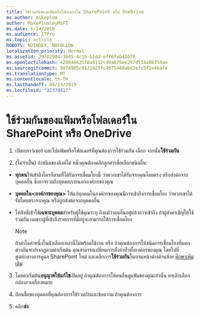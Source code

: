 ```yaml
---
title: ใช้ร่วมกันของแฟ้มหรือโฟลเดอร์ใน SharePoint หรือ OneDrive
ms.author: mikeplum
author: MikePlumleyMSFT
ms.date: 5/24/2018
ms.audience: ITPro
ms.topic: article
ROBOTS: NOINDEX, NOFOLLOW
localization_priority: Normal
ms.assetid: 29782984-30d5-4c1b-b1dd-eff6fab41078
ms.openlocfilehash: 428646635f0a9112c49a676ee297d514a86354ae
ms.sourcegitcommit: 9d78905c512192ffc4675468abd2efc5f2e4baf4
ms.translationtype: MT
ms.contentlocale: th-TH
ms.lasthandoff: 04/23/2019
ms.locfileid: "32370417"
---
```

# <a name="share-a-file-or-folder-in-sharepoint-or-onedrive"></a>ใช้ร่วมกันของแฟ้มหรือโฟลเดอร์ใน SharePoint หรือ OneDrive

1. เปิดเบราว์เซอร์ และไปแฟ้มหรือโฟลเดอร์ที่คุณต้องการใช้ร่วมกัน เลือก จากนั้น**ใช้ร่วมกัน** 
    
2. (ไม่จำเป็น) ถ้าชนิดของลิงค์ไม่ หนึ่งคุณต้องคลิกลูกศรเพื่อเลือกชนิดอื่น:
    
  - **ทุกคน**ให้เข้าถึงใครก็ตามที่ได้รับการเชื่อมโยงนี้ ว่าพวกเขาได้รับจากคุณโดยตรง หรือส่งต่อจากบุคคลอื่น ซึ่งอาจรวมถึงบุคคลภายนอกองค์กรของคุณ 
    
  - **บุคคลใน\<องค์กรของคุณ\>** ให้แก่ทุกคนในองค์กรของคุณมีการเข้าถึงการเชื่อมโยง ว่าพวกเขาได้รับโดยตรงจากคุณ หรือถูกส่งต่อจากบุคคลอื่น 
    
  - ให้สิทธิ์เข้าใช้**เฉพาะบุคคล**สำหรับผู้ใช้คุณระบุ ถึงแม้ว่าคนอื่นอยู่แล้วอาจเข้าถึง ถ้าผู้ส่งคำเชิญให้ใช้ร่วมกัน เฉพาะผู้ที่เข้าถึงรายการที่มีอยู่จะสามารถใช้การเชื่อมโยง 
    
    > [!NOTE]
    > ถ้าค่าใดค่าหนึ่งในตัวเลือกเหล่านี้ไม่พร้อมใช้งาน หรือ ถ้าคุณต้องการให้ชนิดการเชื่อมโยงที่แตกต่างกันจะปรากฏตามค่าเริ่มต้น คุณสามารถเปลี่ยนการตั้งค่าทั่วทั้งองค์กรของคุณ โดยไปที่ศูนย์กลางการดูแล SharePoint ใหม่ และคลิกการ**ใช้ร่วมกัน**ในบานหน้าต่างด้านซ้าย [ศึกษาเพิ่มเติม](https://go.microsoft.com/fwlink/?linkid=866426)
  
3. โดยค่าเริ่มต้น**อนุญาตให้แก้ไข**เปิดอยู่ ถ้าคุณต้องการให้คนอื่นดูแฟ้มของคุณเท่านั้น ยกเลิกเลือกกล่องกาเครื่องหมาย 
    
4. ป้อนชื่อของบุคคลที่คุณต้องการใช้ร่วมกับและข้อความ ถ้าคุณต้องการ
    
5. คลิก**ส่ง** 
    

